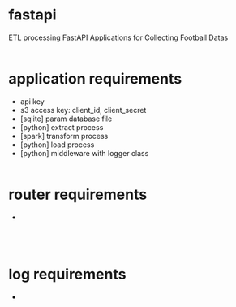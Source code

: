 # fastapi
ETL processing FastAPI Applications for Collecting Football Datas
<br><br>

# application requirements
- api key
- s3 access key: client_id, client_secret
- [sqlite] param database file
- [python] extract process
- [spark] transform process
- [python] load process
- [python] middleware with logger class
<br><br>

# router requirements
- 
<br><br>

# log requirements
- 

